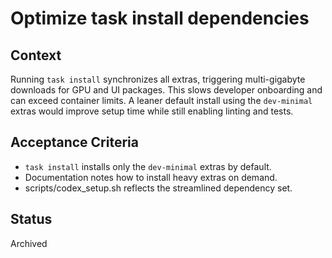 # Optimize task install dependencies

## Context
Running `task install` synchronizes all extras, triggering multi-gigabyte
downloads for GPU and UI packages. This slows developer onboarding and can
exceed container limits. A leaner default install using the `dev-minimal`
extras would improve setup time while still enabling linting and tests.

## Acceptance Criteria
- `task install` installs only the `dev-minimal` extras by default.
- Documentation notes how to install heavy extras on demand.
- scripts/codex_setup.sh reflects the streamlined dependency set.

## Status
Archived
